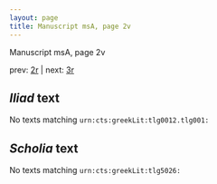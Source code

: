 ```yaml
---
layout: page
title: Manuscript msA, page 2v
---
```


Manuscript msA, page 2v

prev:  [2r](../2r) | next:  [3r](../3r)

## *Iliad* text

No texts matching `urn:cts:greekLit:tlg0012.tlg001:`

## *Scholia* text

No texts matching `urn:cts:greekLit:tlg5026:`